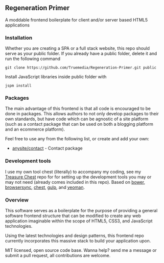 ## Regeneration Primer ##
A moddable frontend boilerplate for client and/or server based HTML5 applications

### Installation ###
Whether you are creating a SPA or a full stack website, this repo should serve as your public folder. If you already have a public folder, delete it and run the following command

	git clone https://github.com/Truemedia/Regeneration-Primer.git public

Install JavaScript libraries inside public folder with

	jspm install

### Packages ###
The main advantage of this frontend is that all code is encouraged to be done in packages. This allows authors to not only develop packages to their own standards, but have code which can be agnostic of a site platform (such as a contact package that can be used on both a blogging platform and an ecommerce platform).

Feel free to use any from the following list, or create and add your own:

- [anysite/contact](https://github.com/Truemedia/anysite-contact) - Contact package


### Development tools
I use my own tool chest (literally) to accompany my coding, see my [Treasure Chest](https://github.com/Truemedia/Treasure-Chest) repo for for setting up the development tools you may or may not need (already comes included in this repo). Based on [bower](http://bower.io/), [browsersync](http://www.browsersync.io/), [chest](http://chestjs.com/), [gulp](http://gulpjs.com/), and [yeoman](http://yeoman.io/).

### Overview

This software serves as a boilerplate  for the purpose of providing a general software frontend structure that can be modified to create any web application imaginable within the scope of HTML5, CSS3, and JavaScript technologies.

Using the latest technologies and design patterns, this frontend repo currently incorporates this massive stack to build your application upon.

MIT licensed, open source code base. Wanna help? send me a message or submit a pull request, all contributions are welcome.